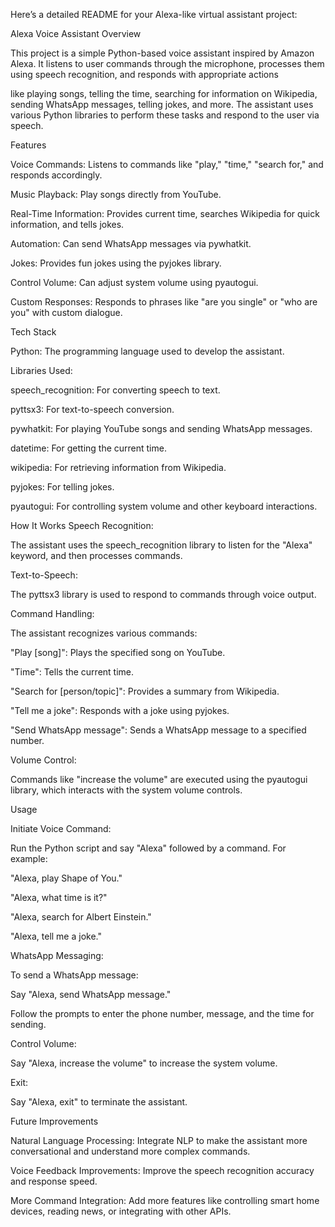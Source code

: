 
Here’s a detailed README for your Alexa-like virtual assistant project:

Alexa Voice Assistant
Overview

This project is a simple Python-based voice assistant inspired by Amazon Alexa. It listens to user commands through the microphone, processes them using speech recognition, and responds with appropriate actions 

like playing songs, telling the time, searching for information on Wikipedia, sending WhatsApp messages, telling jokes, and more. The assistant uses various Python libraries to perform these tasks and respond to
the user via speech.

Features

Voice Commands: Listens to commands like "play," "time," "search for," and responds accordingly.

Music Playback: Play songs directly from YouTube.

Real-Time Information: Provides current time, searches Wikipedia for quick information, and tells jokes.

Automation: Can send WhatsApp messages via pywhatkit.

Jokes: Provides fun jokes using the pyjokes library.

Control Volume: Can adjust system volume using pyautogui.

Custom Responses: Responds to phrases like "are you single" or "who are you" with custom dialogue.

Tech Stack

Python: The programming language used to develop the assistant.

Libraries Used:

speech_recognition: For converting speech to text.

pyttsx3: For text-to-speech conversion.

pywhatkit: For playing YouTube songs and sending WhatsApp messages.

datetime: For getting the current time.

wikipedia: For retrieving information from Wikipedia.

pyjokes: For telling jokes.

pyautogui: For controlling system volume and other keyboard interactions.

How It Works
Speech Recognition:

The assistant uses the speech_recognition library to listen for the "Alexa" keyword, and then processes commands.

Text-to-Speech:

The pyttsx3 library is used to respond to commands through voice output.

Command Handling:

The assistant recognizes various commands:

"Play [song]": Plays the specified song on YouTube.

"Time": Tells the current time.

"Search for [person/topic]": Provides a summary from Wikipedia.

"Tell me a joke": Responds with a joke using pyjokes.

"Send WhatsApp message": Sends a WhatsApp message to a specified number.

Volume Control:

Commands like "increase the volume" are executed using the pyautogui library, which interacts with the system volume controls.

Usage

Initiate Voice Command:

Run the Python script and say "Alexa" followed by a command. For example:

"Alexa, play Shape of You."

"Alexa, what time is it?"

"Alexa, search for Albert Einstein."

"Alexa, tell me a joke."

WhatsApp Messaging:

To send a WhatsApp message:

Say "Alexa, send WhatsApp message."

Follow the prompts to enter the phone number, message, and the time for sending.

Control Volume:

Say "Alexa, increase the volume" to increase the system volume.

Exit:

Say "Alexa, exit" to terminate the assistant.

Future Improvements

Natural Language Processing: Integrate NLP to make the assistant more conversational and understand more complex commands.

Voice Feedback Improvements: Improve the speech recognition accuracy and response speed.

More Command Integration: Add more features like controlling smart home devices, reading news, or integrating with other APIs.

